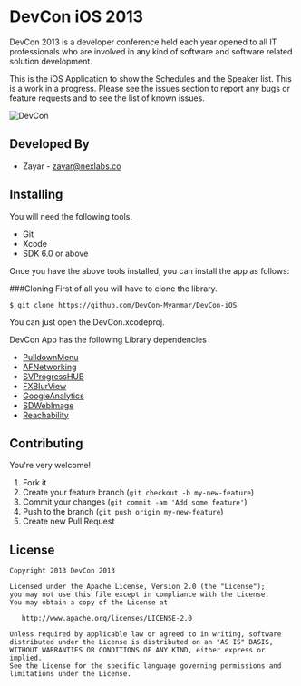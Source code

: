DevCon iOS 2013
===============

DevCon 2013 is a developer conference held each year opened to all IT professionals who are involved in any kind of software and software related solution development.

This is the iOS Application to show the Schedules and the Speaker list. This is a work in a progress. Please see the issues section to report any bugs or feature requests and to see the list of known issues.

![DevCon](https://www.monosnap.com/image/MAtB4hWOHHmQ1fd1MfnUxztNv.png)

Developed By
-------------

* Zayar - <zayar@nexlabs.co>

Installing
----------
You will need the following tools.

* Git
* Xcode
* SDK 6.0 or above

Once you have the above tools installed, you can install the app as follows: 

###Cloning
First of all you will have to clone the library.
```shell
$ git clone https://github.com/DevCon-Myanmar/DevCon-iOS
```

You can just open the DevCon.xcodeproj. 

DevCon App has the following Library dependencies 
* [PulldownMenu][2]
* [AFNetworking][3]
* [SVProgressHUB][4]
* [FXBlurView][5]
* [GoogleAnalytics][6]
* [SDWebImage][7]
* [Reachability][8]


Contributing
------------
You're very welcome!

1. Fork it
2. Create your feature branch (`git checkout -b my-new-feature`)
3. Commit your changes (`git commit -am 'Add some feature'`)
4. Push to the branch (`git push origin my-new-feature`)
5. Create new Pull Request


License
-------
    Copyright 2013 DevCon 2013

    Licensed under the Apache License, Version 2.0 (the "License");
    you may not use this file except in compliance with the License.
    You may obtain a copy of the License at

       http://www.apache.org/licenses/LICENSE-2.0

    Unless required by applicable law or agreed to in writing, software
    distributed under the License is distributed on an "AS IS" BASIS,
    WITHOUT WARRANTIES OR CONDITIONS OF ANY KIND, either express or implied.
    See the License for the specific language governing permissions and
    limitations under the License.

 [2]: https://github.com/BernardGatt/iOSPullDownMenu
 [3]: https://github.com/AFNetworking/AFNetworking
 [4]: https://github.com/samvermette/SVProgressHUD
 [5]: https://github.com/nicklockwood/FXBlurView
 [6]: http://www.google.com/analytics/
 [6]: https://www.crashlytics.com/
 [7]: https://github.com/rs/SDWebImage
 [8]: http://developer.apple.com/library/ios/samplecode/Reachability/Introduction/Intro.html

